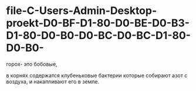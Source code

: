 # file-C-Users-Admin-Desktop-proekt-D0-BF-D1-80-D0-BE-D0-B3-D1-80-D0-B0-D0-BC-D0-BC-D1-80-D0-B0-

горох- это бобовые,

в корнях содержатся клубеньковые бактерии которые собирают азот с воздуха,
и накапливают его в земле.
